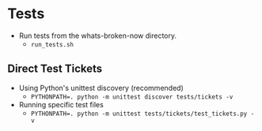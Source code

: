 # Tests

- Run tests from the whats-broken-now directory.
  - `run_tests.sh`

## Direct Test Tickets

- Using Python's unittest discovery (recommended)
  - `PYTHONPATH=. python -m unittest discover tests/tickets -v`
- Running specific test files
  - `PYTHONPATH=. python -m unittest tests/tickets/test_tickets.py -v`